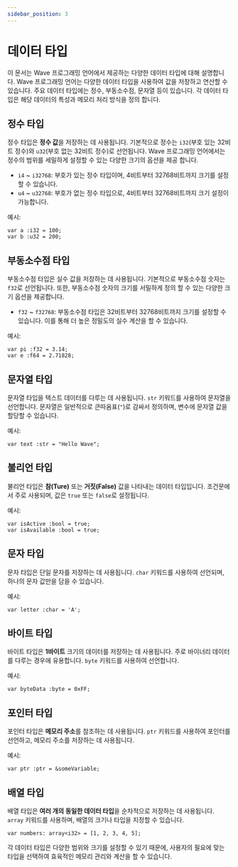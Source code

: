 ```yaml
---
sidebar_position: 3
---
```


# 데이터 타입

이 문서는 Wave 프로그래밍 언어에서 제공하는 다양한 데이터 타입에 대해 설명합니다. 
Wave 프로그래밍 언어는 다양한 데이터 타입을 사용하여 값을 저장하고 연산할 수 있습니다. 
주요 데이터 타입에는 정수, 부동소수점, 문자열 등이 있습니다. 각 데이터 타입은 해당 데이터의 특성과 메모리 처리 방식을 정의 합니다.

## 정수 타입
정수 타입은 **정수 값**을 저장하는 데 사용됩니다. 
기본적으로 정수는 `i32`(부호 있는 32비트 정수)와 `u32`(부호 없는 32비트 정수)로 선언됩니다.
Wave 프로그래밍 언어에서는 정수의 범위를 세밀하게 설정할 수 있는 다양한 크기의 옵션을 제공 합니다.

* `i4` ~ `i32768`: 부호가 있는 정수 타입이며, 4비트부터 32768비트까지 크기를 설정할 수 있습니다.
* `u4` ~ `u32768`: 부호가 없는 정수 타입으로, 4비트부터 32768비트까지 크기 설정이 가능합니다.

예시:
```wave
var a :i32 = 100;
var b :u32 = 200;
```

## 부동소수점 타입
부동소수점 타입은 실수 값을 저장하는 데 사용됩니다. 
기본적으로 부동소수점 숫자는 `f32`로 선언됩니다. 
또한, 부동소수점 숫자의 크기를 서밀하게 정의 할 수 있는 다양한 크기 옵션을 제공합니다.

* `f32` ~ `f32768`: 부동소수점 타입은 32비트부터 32768비트까지 크기를 설정할 수 있습니다. 이를 통해 더 높은 정밀도의 실수 계산을 할 수 있습니다.

예시:
```wave
var pi :f32 = 3.14;
var e :f64 = 2.71828;
```

## 문자열 타입
문자열 타입을 텍스트 데이터를 다루는 데 사용됩니다. `str` 키워드를 사용하여 문자열을 선언합니다. 
문자열은 일반적으로 큰따옴표(`"`)로 감싸서 정의하며, 변수에 문자열 값을 할당할 수 있습니다.

예시:
```wave
var text :str = "Hello Wave";
```

## 불리언 타입
불리언 타입은 **참(Ture)** 또는 **거짓(False)** 값을 나타내는 데이터 타입입니다. 
조건문에서 주로 사용되며, 값은 `true` 또는 `false`로 설정됩니다.

예시:
```wave
var isActive :bool = true;
var isAvailable :bool = true;
```

## 문자 타입
문자 타입은 단일 문자를 저장하는 데 사용됩니다.
`char` 키워드를 사용하여 선언되며, 하나의 문자 값만을 담을 수 있습니다.

예시:
```wave
var letter :char = 'A';
```

## 바이트 타입
바이트 타입은 **1바이트** 크기의 데이터를 저장하는 데 사용됩니다.
주로 바이너리 데이터를 다루는 경우에 유용합니다. `byte` 키워드를 사용하여 선언합니다.

예시:
```wave
var byteData :byte = 0xFF;
```

## 포인터 타입
포인터 타입은 **메모리 주소**를 참조하는 데 사용됩니다.
`ptr` 키워드를 사용하여 포인터를 선언하고, 메모리 주소를 저장하는 데 사용됩니다.

예시:
```wave
var ptr :ptr = &someVariable;
```

## 배열 타입
배열 타입은 **여러 개의 동일한 데이터 타입**을 순차적으로 저장하는 데 사용됩니다.
`array` 키워드를 사용하며, 배열의 크기나 타입을 지정할 수 있습니다.

```wave
var numbers: array<i32> = [1, 2, 3, 4, 5];
```

각 데이터 타입은 다양한 범위와 크기를 설정할 수 있기 때문에, 사용자의 필요에 맞는 타입을 선택하여 효육적인 메모리 관리와 계산을 할 수 있습니다.
